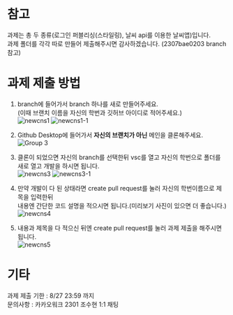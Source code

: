 # 참고
과제는 총 두 종류(로그인 퍼블리싱(스타일링), 날씨 api를 이용한 날씨앱)입니다.<br/>
과제 폴더를 각각 따로 만들어 제출해주시면 감사하겠습니다. (2307bae0203 branch 참고)
# 과제 제출 방법
1. branch에 들어가서 branch 하나를 새로 만들어주세요.
<br/>(이때 브랜치 이름을 자신의 학번과 깃허브 아이디로 적어주세요.)<br/>
![newcns1](https://github.com/2023NewCNSMember/Frontend-Assignment/assets/101560583/f1ad3540-421b-4a59-be16-4774f140eb7d)
![newcns1-1](https://github.com/2023NewCNSMember/Frontend-Assignment/assets/101560583/b77ae2c5-30dd-41f3-87d1-8f44c63f0454)
2. Github Desktop에 들어가서 **자신의 브랜치가 아닌** 메인을 클론해주세요.<br/>
![Group 3](https://github.com/2023NewCNSMember/Frontend-Assignment/assets/101560583/87ca165b-df46-4003-9912-417cbf8dba9b)
3. 클론이 되었으면 자신의 branch를 선택한뒤 vsc를 열고 자신의 학번으로 폴더를 새로 열고 개발을 하시면 됩니다.<br/>
![newcns3](https://github.com/2023NewCNSMember/Frontend-Assignment/assets/101560583/7b93c510-d7cd-4d99-aef6-51cfeb029295)
![newcns3-1](https://github.com/2023NewCNSMember/Frontend-Assignment/assets/101560583/07df326c-5afb-4538-a38f-62ad905854b8)

4. 만약 개발이 다 된 상태라면 create pull request를 눌러 자신의 학번이름으로 제목을 입력한뒤<br/>
   내용엔 간단한 코드 설명을 적으시면 됩니다.(미리보기 사진이 있으면 더 좋습니다.)<br/>
![newcns4](https://github.com/2023NewCNSMember/Frontend-Assignment/assets/101560583/f8ca2e8c-45e2-41ac-bd62-5513d2a9895c)

5. 내용과 제목을 다 적으신 뒤엔 create pull request를 눌러 과제 제출을 해주시면 됩니다.<br/>
![newcns5](https://github.com/2023NewCNSMember/Frontend-Assignment/assets/101560583/3ebc2516-fefa-4bf8-a8a2-d4e639256b1e)

# 기타
과제 제출 기한 : 8/27 23:59 까지<br/>
문의사항 : 카카오워크 2301 조수현 1:1 채팅
